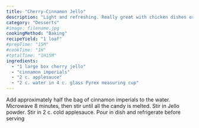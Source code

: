 ```yaml
---
title: "Cherry-Cinnamon Jello"
description: "Light and refreshing. Really great with chicken dishes or anytime as a treat"
category: "Desserts"
#image: filename.jpg
cookingMethod: "Baking"
recipeYield: "1 loaf"
#prepTime: "15M"
#cookTime: "1H"
#totalTime: "1H15M"
ingredients:
  - "1 large box cherry jello"
  - "cinnamon imperials"
  - "2 c. applesauce"
  - "2 c. water in 4 c. glass Pyrex measuring cup"
---
```


Add approximately half the bag of cinnamon imperials to the water. Microwave 8 minutes, then stir until all the candy is melted.
Stir in Jello powder.
Stir in 2 c. cold applesauce.
Pour in dish and refrigerate before serving
